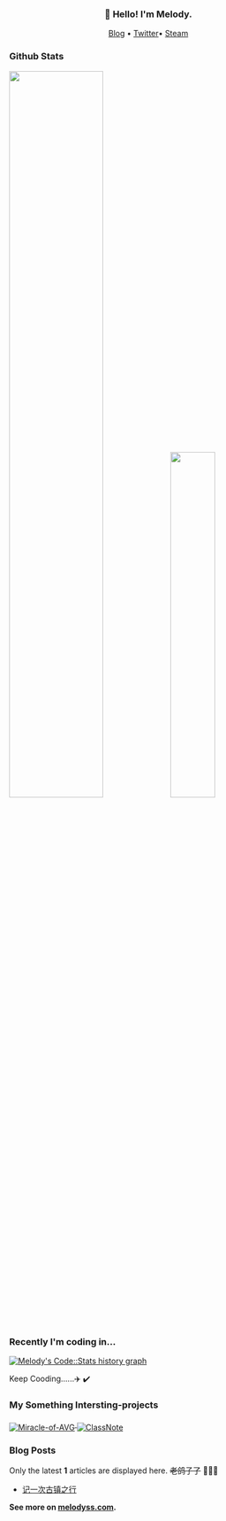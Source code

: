 <h3 align="center">👋 Hello! I'm Melody.</h3>

<p align="center">
  <a target="_blank" href="https://www.melodyss.com/">Blog</a> •
  <a target="_blank" href="https://twitter.com/melody83847380">Twitter</a>•
  <a target="_blank" href="https://steamcommunity.com/profiles/76561198181739799/">Steam</a>
</p>

### Github Stats

<a href="https://github.com/MElody9120"><img src="https://github-readme-stats.vercel.app/api?username=MElody9120&show_icons=true&layout=compact&count_private=true&hide_title=true&theme=default" style="width: 58%; max-width: 58%; min-width: 58%;"><img src="https://github-readme-stats.vercel.app/api/top-langs/?username=MElody9120&layout=compact&count_private=true&theme=default" style="width: 40%; max-width: 40%; min-width: 40%;"></a>

### Recently I'm coding in...

<a href="https://codestats.net/users/Melody">
  <img src='https://codestats-readme.wegfan.cn/history-graph/Melody?width=850&height=300&timezone=08:00&history_days=15&max_languages=12&language_colors=["lightslategray","f15854","5da5da","faa43a","60bd68","f17cb0","b2912f","00897b","b276b2","ffc0cb","cddc39","7e57c2","bdbdbd"]' alt="Melody's Code::Stats history graph" />
</a>


Keep Cooding......:airplane: :heavy_check_mark:

### My Something Intersting-projects

<a href="https://github.com/MElody9120/Miracle-of-AVG">
  <img align="middle" src="https://github-readme-stats.vercel.app/api/pin/?username=MElody9120&repo=Miracle-of-AVG" alt="Miracle-of-AVG" />
</a>
<a href="https://github.com/MElody9120/ClassNote">
  <img align="middle" src="https://github-readme-stats.vercel.app/api/pin/?username=MElody9120&repo=ClassNote" alt="ClassNote" />
</a>

### Blog Posts

Only the latest **1** articles are displayed here. ~~老鸽子了~~ :chicken::chicken::chicken:

* [记一次古镇之行](http://www.melodyss.com/index.php/2018/11/25/travel/)

**See more on [melodyss.com](https://www.melodyss.com).**  
